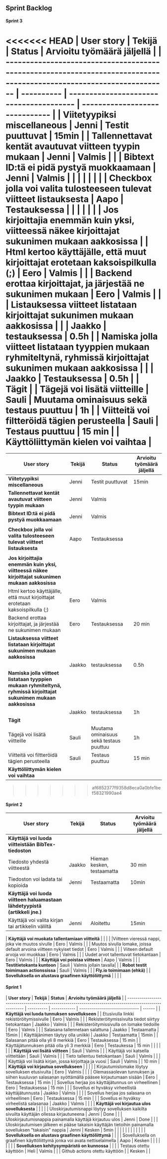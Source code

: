 ## Sprint Backlog

#### Sprint 3

<<<<<<< HEAD
| **User story**                                                                                                       | **Tekijä** | **Status**                              | **Arvioitu työmäärä jäljellä** |
| -------------------------------------------------------------------------------------------------------------------- | ---------- | --------------------------------------- | ------------------------------ |
| **Viitetyypiksi miscellaneous**                                                                                      | Jenni      | Testit puuttuvat                        | 15min                          |
| **Tallennettavat kentät avautuvat viitteen tyypin mukaan**                                                           | Jenni      | Valmis                                  |                                |
| **Bibtext ID:tä ei pidä pystyä muokkaamaan**                                                                         | Jenni      | Valmis                                  |                                |
|                                                                                                                      |            |                                         |                                |
| **Checkbox jolla voi valita tulosteeseen tulevat viitteet listauksesta**                                             | Aapo       | Testauksessa                            |
|                                                                                                                      |            |                                         |                                |
| **Jos kirjoittajia enemmän kuin yksi, viitteessä näkee kirjoittajat sukunimen mukaan aakkosissa**                    |
| Html kertoo käyttäjälle, että muut kirjoittajat erotetaan kaksoispilkulla (;)                                        | Eero       | Valmis                                  |                                |
| Backend erottaa kirjoittajat, ja järjestää ne sukunimen mukaan                                                       | Eero       | Valmis                            |                         |
| **Listauksessa viitteet listataan kirjoittajat sukunimen mukaan aakkosissa**                                         |
|                                                                                                                      | Jaakko     | testauksessa                            | 0.5h                           |
| **Namiska jolla viitteet listataan tyyppien mukaan ryhmiteltynä, ryhmissä kirjoittajat sukunimen mukaan aakkosissa** |
|                                                                                                                      | Jaakko     | Testauksessa                               | 0.5h                             |
| **Tägit**                                                                                                            |
| Tägejä voi lisätä viitteille                                                                                         | Sauli      | Muutama ominaisuus sekä testaus puuttuu | 1h                             |
| Viitteitä voi filtteröidä tägien perusteella                                                                         | Sauli      | Testaus puuttuu                         | 15 min                         |
| **Käyttöliittymän kielen voi vaihtaa**                                                                               |
=======
| **User story**  | **Tekijä**  | **Status**  |  **Arvioitu työmäärä jäljellä** |
|---|---|---|---|
|  **Viitetyypiksi miscellaneous**    | Jenni | Testit puuttuvat | 15min |
| **Tallennettavat kentät avautuvat viitteen tyypin mukaan**  | Jenni  | Valmis  |   |
|  **Bibtext ID:tä ei pidä pystyä muokkaamaan**    | Jenni  | Valmis |  |
|   |   |   |   |
|  **Checkbox jolla voi valita tulosteeseen tulevat viitteet listauksesta**    | Aapo | Testauksessa
|   |   |   |   |
|  **Jos kirjoittajia enemmän kuin yksi, viitteessä näkee kirjoittajat sukunimen mukaan aakkosissa**    |
| Html kertoo käyttäjälle, että muut kirjoittajat erotetaan kaksoispilkulla (;)  | Eero  | Valmis  |   |
| Backend erottaa kirjoittajat, ja järjestää ne sukunimen mukaan | Eero | Testauksessa| 20 min |
|  **Listauksessa viitteet listataan kirjoittajat sukunimen mukaan aakkosissa**    |
|   | Jaakko  | testauksessa  | 0.5h |
|  **Namiska jolla viitteet listataan tyyppien mukaan ryhmiteltynä, ryhmissä kirjoittajat sukunimen mukaan aakkosissa**    |
|   |  Jaakko | testauksessa  | 1h |
|  **Tägit**    |
| Tägejä voi lisätä viitteille  | Sauli |  Muutama ominaisuus sekä testaus puuttuu | 1h |
| Viitteitä voi filtteröidä tägien perusteella  | Sauli | Testaus puuttuu | 15 min  |
|  **Käyttöliittymän kielen voi vaihtaa**    |
>>>>>>> af6852377f9358d8eca0a0bfe1bef58321990ae4

#### Sprint 2

| **User story**                                                              | **Tekijä** | **Status**                 | **Arvioitu työmäärä jäljellä** |
| --------------------------------------------------------------------------- | ---------- | -------------------------- | ------------------------------ |
| **Käyttäjä voi luoda viitteistään BibTex-tiedoston**                        |
| Tiedosto yhdestä viitteestä                                                 | Jaakko     | Hieman kesken, testaamatta | 30 min                         |
| Tiedoston voi ladata tai kopioida                                           | Jenni      | Testaamatta                | 10min                          |
| **Käyttäjä voi luoda viitteen haluamastaan lähdetyypistä (artikkeli jne.)** |
| Käyttäjä voi valita kirjan tai artikkelin väliltä                           | Jenni      | Aloitettu                  | 15min                          |

| **Käyttäjä voi muokata tallentamiaan viitteitä**  |  |   |  |
|Viitteen vieressä nappi, joka vie muutos sivulle | Eero | Valmis | |
| Muutos sivulla lomake, joissa default arvoina viitteen nykyiset tiedot | Eero | Valmis | |
| Viiteen default arvoja voi muokkaa | Eero | Valmis | |
| Uudet arvot tallentuvat tietokantaan | Eero | Valmis | |
| **Käyttäjä voi poistaa viitteen** | Aapo | Valmis | |
| **Testitietokanta kuntoon** | Sauli | Valmis jollain tavalla| |
| **Robot testit toimimaan actionssissa** | Sauli | Valmis | |
| **Fly.io toimimaan (ehkä)** |
| **Sovelluksella on alustava graafinen käyttöliittymä** | | | |

#### Sprint 1

| **User story**                                                                                           | **Tekijä** | **Status**   | **Arvioitu työmäärä jäljellä** |
| -------------------------------------------------------------------------------------------------------- | ---------- | ------------ | ------------------------------ | ------ |
| **Käyttäjä voi luoda tunnuksen sovellukseen**                                                            |
| Etusivulla linkki rekistöröitymissivulle                                                                 | Eero       | Valmis       |                                |
| Rekisteröitymissivulta tiedot siirtyy tietokantaan                                                       | Jaakko     | Valmis       |                                |
| Rekisteröitymissivulla on lomake tiedoille                                                               | Eero       | Valmis       |                                |
| Salasana tallennetaan salattuna                                                                          | Jaakko     | Testaamatta  | 15min                          |
| Käyttäjänimen täytyy olla uniikki                                                                        | Jaakko     | Testaamatta  | 15min                          |
| Salasanan pitää olla yli 8 merkkiä                                                                       | Eero       | Testauksessa | 15 min                         |
| Käyttäjätunnuksen pitää olla yli 3 merkkiä                                                               | Eero       | Testaukessa  | 15 min                         |
|                                                                                                          |            |              |                                |
| **Käyttäjä voi lisätä viitteen**                                                                         | Sauli      | Valmis       |                                |
| Käyttäjä voi katsella viitteitään                                                                        | Sauli      | Valmis       |                                |
| Tieto tallentuu tietokantaan                                                                             | Sauli      | Valmis       |                                |        |
| Käyttäjä voi lisätä kirjan, jossa kirjoittaja ja vuosi                                                   | Sauli      | Valmis       |                                | 10 min |
| **Käyttäjä voi kirjautua sovellukseen**                                                                  |            |              |                                |
| Kirjautumislomake löytyy sovelluksen etusivulta                                                          | Eero       | Valmis       |                                |        |
| Olemassaolevan tunnuksen ja siihen kuuluvan salasanan syöttämällä pääsee kirjautumaan sisään             | Eero       | Testauksessa | 15 min                         |
| Sovellus herjaa jos käyttäjätunnus on virheellinen                                                       | Eero       | Testauksessa | 15 min                         |        |
| Sovellus ei hyväksy virheellistä käyttäjätunnusta                                                        | Jaakko     | Valmis       |                                |        |
| Sovellus herjaa jos salasana on virheellinen                                                             | Eero       | Testauksessa | 15 min                         |        |
| Sovellus ei hyväksy virheelistä salasanaa                                                                | Jaakko     | Valmis       |                                |        |
| **Käyttäjä voi kirjautua ulos sovelluksesta**                                                            |            |              |                                |
| Uloskirjautumisnappi löytyy sovelluksen kaikilta sivuilta käyttäjän ollessa kirjautuneena                | Jenni      | Done         |                                |
| Uloskirjautumisnappia painamalla käyttäjä kirjautuu ulos                                                 | Jenni      | Done         |                                |
| Uloskirjautumisen jälkeen ei pääse takaisin käyttäjän tietoihin painamalla sovelluksen "takaisin" nappia | Jenni      | Kesken       | 5min                           |
|                                                                                                          |            |              |                                |
|                                                                                                          |            |              |                                |
| **Sovelluksella on alustava graafinen käyttöliittymä**                                                   |            |              |
| Sovelluksella on graafinen käyttöliittymä jonka voi avata nettiselaimella                                | Aapo       | Kesken       |                                |
|                                                                                                          |            |              |                                |
| **Sovelluksen kehitysympäristö on kunnossa**                                                             |            |              |
| Testaus otettu käyttöön                                                                                  | Heli       | Valmis       |                                |
| Github actions otettu käyttöön                                                                           |            | Kesken       |                                |

<!-- |   |   |   |   |  < copypaste uusi rivi -->
